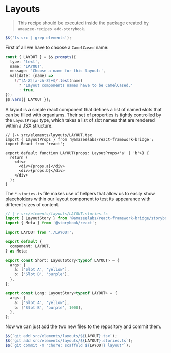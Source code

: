 # Layouts

> This recipe should be executed inside the package created by
> `amaazee-recipes add-storybook`.

```typescript
$$('ls src | grep elements');
```

First af all we have to choose a `CamelCased` name:

```typescript
const { LAYOUT } = $$.prompts({
  type: 'text',
  name: 'LAYOUT',
  message: 'Choose a name for this layout:',
  validate: (name) =>
    !/^[A-Z][a-zA-Z]+$/.test(name)
      ? 'Layout components names have to be CamelCased.'
      : true,
});
$$.vars({ LAYOUT });
```

A layout is a simple react component that defines a list of named slots that can
be filled with organisms. Their set of properties is tightly controlled by the
`LayoutProps` type, which takes a list of slot names that are rendered within a
JSX structure.

```tsx
// |-> src/elements/layouts/LAYOUT.tsx
import { LayoutProps } from '@amazeelabs/react-framework-bridge';
import React from 'react';

export default function LAYOUT(props: LayoutProps<'a' | 'b'>) {
  return (
    <div>
      <div>{props.a}</div>
      <div>{props.b}</div>
    </div>
  );
}
```

The `*.stories.ts` file makes use of helpers that allow us to easily show
placeholders within our layout component to test its appearance with different
sizes of content.

```typescript
// |-> src/elements/layouts/LAYOUT.stories.ts
import { LayoutStory } from '@amazeelabs/react-framework-bridge/storybook';
import { Meta } from '@storybook/react';

import LAYOUT from './LAYOUT';

export default {
  component: LAYOUT,
} as Meta;

export const Short: LayoutStory<typeof LAYOUT> = {
  args: {
    a: ['Slot A', 'yellow'],
    b: ['Slot B', 'purple'],
  },
};

export const Long: LayoutStory<typeof LAYOUT> = {
  args: {
    a: ['Slot A', 'yellow'],
    b: ['Slot B', 'purple', 1000],
  },
};
```

Now we can just add the two new files to the repository and commit them.

```typescript
$$(`git add src/elements/layouts/${LAYOUT}.tsx`);
$$(`git add src/elements/layouts/${LAYOUT}.stories.ts`);
$$(`git commit -m "chore: scaffold ${LAYOUT} layout"`);
```
